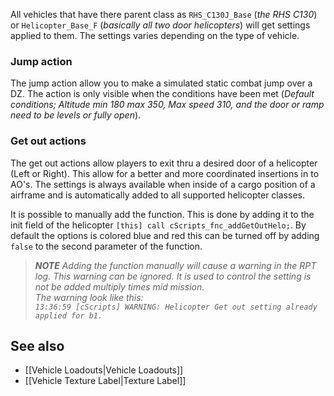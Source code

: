 All vehicles that have there parent class as `RHS_C130J_Base` (_the RHS C130_) or `Helicopter_Base_F` (_basically all two door helicopters_) will get settings applied to them. The settings varies depending on the type of vehicle.

### Jump action
The jump action allow you to make a simulated static combat jump over a DZ. The action is only visible when the conditions have been met (_Default conditions; Altitude min 180 max 350, Max speed 310, and the door or ramp need to be levels or fully open_).

### Get out actions
The get out actions allow players to exit thru a desired door of a helicopter (Left or Right). This allow for a better and more coordinated insertions in to AO's. The settings is always available when inside of a cargo position of a airframe and is automatically added to all supported helicopter classes.

It is possible to manually add the function. This is done by adding it to the init field of the helicopter `[this] call cScripts_fnc_addGetOutHelo;`. By default the options is colored blue and red this can be turned off by adding `false` to the second parameter of the function.

> _**NOTE**_
> _Adding the function manually will cause a warning in the RPT log. This warning can be ignored. It is used to control the setting is not be added multiply times mid mission._<br>
> _The warning look like this:<br>```13:36:59 [cScripts] WARNING: Helicopter Get out setting already applied for b1.```_

## See also
* [[Vehicle Loadouts|Vehicle Loadouts]] 
* [[Vehicle Texture Label|Texture Label]] 
